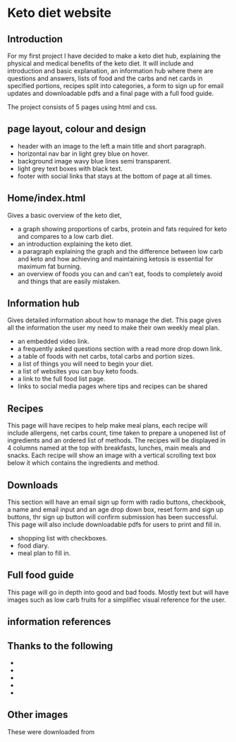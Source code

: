 # Keto diet website

## Introduction
For my first project I have decided to make a keto diet hub, explaining the physical and medical benefits of the keto diet.
It will include and introduction and basic explanation, an information hub where there are questions and answers, lists of food and the carbs and net cards in specified portions, recipes split into categories, a form to sign up for email updates and downloadable pdfs and a final page with a full food guide.

The project consists of 5 pages using html and css.

## page layout, colour and design

- header with an image to the left a main title and short paragraph.
- horizontal nav bar in light grey blue on hover.
- background image wavy blue lines semi transparent. 
- light grey text boxes with black text.
- footer with social links that stays at the bottom of page at all times.


## Home/index.html

Gives a basic overview of the keto diet,

- a graph showing proportions of carbs, protein and fats required for keto and compares to a low carb diet.
- an introduction explaining the keto diet.
- a paragraph explaining the graph and the difference between low carb and keto and how achieving and maintaining ketosis is essential for maximum fat burning.
- an overview of foods you can and can't eat, foods to completely avoid and things that are easily mistaken.

## Information hub

Gives detailed information about how to manage the diet. This page gives all the information the user my need to make their own weekly meal plan. 

- an embedded video link.
- a frequently asked questions section with a read more drop down link.
- a table of foods with net carbs, total carbs and portion sizes.
- a list of things you will need to begin your diet.
- a list of websites you can buy keto foods.
- a link to the full food list page.
- links to social media pages where tips and recipes can be shared

## Recipes 

This page will have recipes to help make meal plans, each recipe will include allergens, net carbs count, time taken to prepare a unopened list of ingredients and an ordered list of methods. The recipes will be displayed in 4 columns named at the top with breakfasts, lunches, main meals and snacks. Each recipe will show an image with a vertical scrolling text box below it which contains the ingredients and method.

## Downloads

This section will have an email sign up form with radio buttons, checkbook, a name and email input and an age drop down box, reset form and sign up buttons, thr sign up button will confirm submission has been successful. This page will also include downloadable pdfs for users to print and fill in.

- shopping list with checkboxes.
- food diary.
- meal plan to fill in.


## Full food guide

This page will go in depth into good and bad foods. Mostly text but will have images such as low carb fruits for a simplifiec visual reference for the user.



## information references

Thanks to the following
-
-
-
-
-
-

## Other images

These were downloaded from
